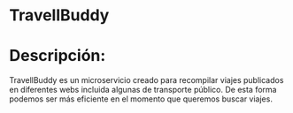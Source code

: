 # TravellBuddy

# Descripción:

TravellBuddy es un microservicio creado para recompilar viajes publicados en diferentes webs incluida algunas de transporte público. De esta forma podemos ser más eficiente en el momento que queremos buscar viajes.
